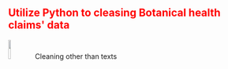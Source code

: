 <h2 style='color:red'> Utilize Python to cleasing Botanical health claims' data </h2> 

<div style="text-align:middle; margin-top: -50px;">
  <img style="margin-top: 50px;" src="https://user-images.githubusercontent.com/65596664/154809596-a7527236-4775-4832-bf69-7eba010c968a.png" width=10% height=10%>
  Cleaning other than texts
</div>
